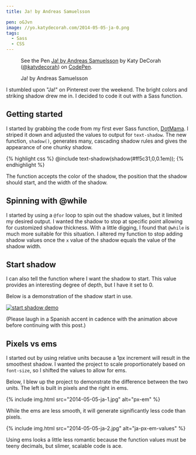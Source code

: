 ```yaml
---
title: Ja! by Andreas Samuelsson

pen: oGJvn
image: //yo.katydecorah.com/2014-05-05-ja-0.png
tags:
  - Sass
  - CSS
---
```


<figure>
<p data-height="375" data-theme-id="97" data-slug-hash="oGJvn" data-default-tab="result" class='codepen'>See the Pen <a href='http://codepen.io/katydecorah/pen/oGJvn/'>Ja! by Andreas Samuelsson</a> by Katy DeCorah (<a href='http://codepen.io/katydecorah'>@katydecorah</a>) on <a href='http://codepen.io'>CodePen</a>.</p>
<figcaption>Ja! by Andreas Samuelsson</figcaption>
</figure>

I stumbled upon "Ja!" on Pinterest over the weekend. The bright colors and striking shadow drew me in. I decided to code it out with a Sass function.

## Getting started

I started by grabbing the code from my first ever Sass function, [DotMama](/code/dots/). I striped it down and adjusted the values to output for `text-shadow`. The new function, `shadow()`, generates many, cascading shadow rules and gives the appearance of one chunky shadow.

{% highlight css %}
@include text-shadow(shadow(#ff5c31,0,0.1em));
{% endhighlight %}

The function accepts the color of the shadow, the position that the shadow should start, and the width of the shadow.

## Spinning with @while

I started by using a `@for` loop to spin out the shadow values, but it limited my desired output. I wanted the shadow to stop at specific point allowing for customized shadow thickness. With a little digging, I found that `@while` is much more suitable for this situation. I altered my function to stop adding shadow values once the `x` value of the shadow equals the value of the shadow width.

## Start shadow

I can also tell the function where I want the shadow to start. This value provides an interesting degree of depth, but I have it set to 0.

Below is a demonstration of the shadow start in use.

<a href="http://imgur.com/iz2RZtt"><img src="http://i.imgur.com/iz2RZtt.gif?1" alt="start shadow demo"></a>

(Please laugh in a Spanish accent in cadence with the animation above before continuing with this post.)

## Pixels vs ems

I started out by using relative units because a 1px increment will result in the smoothest shadow. I wanted the project to scale proportionately based on `font-size`, so I shifted the values to allow for ems.

Below, I blew up the project to demonstrate the difference between the two units. The left is built in pixels and the right in ems.

{% include img.html src="2014-05-05-ja-1.jpg" alt="px-em" %}

While the ems are less smooth, it will generate significantly less code than pixels.

{% include img.html src="2014-05-05-ja-2.jpg" alt="ja-px-em-values" %}

Using ems looks a little less romantic because the function values must be teeny decimals, but slimer, scalable code is ace.
